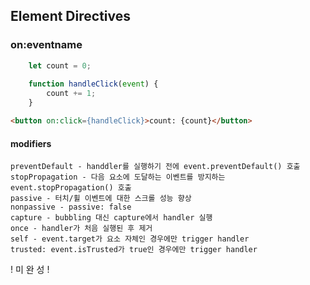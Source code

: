 ## Element Directives

### on:eventname

```js
	let count = 0;
	
	function handleClick(event) {
		count += 1;
	}
```
```html
<button on:click={handleClick}>count: {count}</button>
```
#### modifiers
```
preventDefault - handdler를 실행하기 전에 event.preventDefault() 호출
stopPropagation - 다음 요소에 도달하는 이벤트를 방지하는 event.stopPropagation() 호출
passive - 터치/휠 이벤트에 대한 스크롤 성능 향상
nonpassive - passive: false
capture - bubbling 대신 capture에서 handler 실행
once - handler가 처음 실행된 후 제거
self - event.target가 요소 자체인 경우에만 trigger handler
trusted: event.isTrusted가 true인 경우에만 trigger handler
```


! 미 완 성 !
